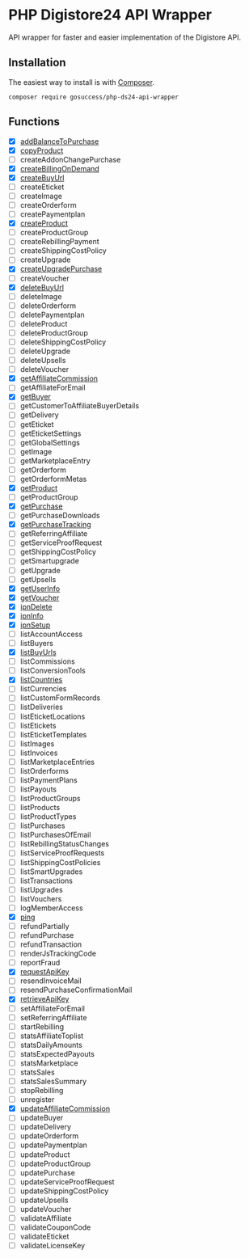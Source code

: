# PHP Digistore24 API Wrapper

API wrapper for faster and easier implementation of the Digistore API.

## Installation

The easiest way to install is with [Composer](https://getcomposer.org/).

```
composer require gosuccess/php-ds24-api-wrapper
```

## Functions

- [x]  [addBalanceToPurchase](./docs/addBalanceToPurchase.md)
- [x]  [copyProduct](./docs/copyProduct.md)
- [ ]  createAddonChangePurchase
- [x]  [createBillingOnDemand](./docs/createBillingOnDemand.md)
- [x]  [createBuyUrl](./docs/createBuyUrl.md)
- [ ]  createEticket
- [ ]  createImage
- [ ]  createOrderform
- [ ]  createPaymentplan
- [x]  [createProduct](./docs/createProduct.md)
- [ ]  createProductGroup
- [ ]  createRebillingPayment
- [ ]  createShippingCostPolicy
- [ ]  createUpgrade
- [x]  [createUpgradePurchase](./docs/createUpgradePurchase.md)
- [ ]  createVoucher
- [x]  [deleteBuyUrl](./docs/deleteBuyUrl.md)
- [ ]  deleteImage
- [ ]  deleteOrderform
- [ ]  deletePaymentplan
- [ ]  deleteProduct
- [ ]  deleteProductGroup
- [ ]  deleteShippingCostPolicy
- [ ]  deleteUpgrade
- [ ]  deleteUpsells
- [ ]  deleteVoucher
- [x]  [getAffiliateCommission](./docs/getAffiliateCommission.md)
- [ ]  getAffiliateForEmail
- [x]  [getBuyer](./docs/getBuyer.md)
- [ ]  getCustomerToAffiliateBuyerDetails
- [ ]  getDelivery
- [ ]  getEticket
- [ ]  getEticketSettings
- [ ]  getGlobalSettings
- [ ]  getImage
- [ ]  getMarketplaceEntry
- [ ]  getOrderform
- [ ]  getOrderformMetas
- [x]  [getProduct](./docs/getProduct.md)
- [ ]  getProductGroup
- [x]  [getPurchase](./docs/getPurchase.md)
- [ ]  getPurchaseDownloads
- [x]  [getPurchaseTracking](./docs/getPurchaseTracking.md)
- [ ]  getReferringAffiliate
- [ ]  getServiceProofRequest
- [ ]  getShippingCostPolicy
- [ ]  getSmartupgrade
- [ ]  getUpgrade
- [ ]  getUpsells
- [x]  [getUserInfo](./docs/getUserInfo.md)
- [x]  [getVoucher](./docs/getVoucher.md)
- [x]  [ipnDelete](./docs/ipnDelete.md)
- [x]  [ipnInfo](./docs/ipnInfo.md)
- [x]  [ipnSetup](./docs/ipnSetup.md)
- [ ]  listAccountAccess
- [ ]  listBuyers
- [x]  [listBuyUrls](./docs/listBuyUrl.md)
- [ ]  listCommissions
- [ ]  listConversionTools
- [x]  [listCountries](./docs/listCountries.md)
- [ ]  listCurrencies
- [ ]  listCustomFormRecords
- [ ]  listDeliveries
- [ ]  listEticketLocations
- [ ]  listEtickets
- [ ]  listEticketTemplates
- [ ]  listImages
- [ ]  listInvoices
- [ ]  listMarketplaceEntries
- [ ]  listOrderforms
- [ ]  listPaymentPlans
- [ ]  listPayouts
- [ ]  listProductGroups
- [ ]  listProducts
- [ ]  listProductTypes
- [ ]  listPurchases
- [ ]  listPurchasesOfEmail
- [ ]  listRebillingStatusChanges
- [ ]  listServiceProofRequests
- [ ]  listShippingCostPolicies
- [ ]  listSmartUpgrades
- [ ]  listTransactions
- [ ]  listUpgrades
- [ ]  listVouchers
- [ ]  logMemberAccess
- [x]  [ping](./docs/ping.md)
- [ ]  refundPartially
- [ ]  refundPurchase
- [ ]  refundTransaction
- [ ]  renderJsTrackingCode
- [ ]  reportFraud
- [x]  [requestApiKey](./docs/requestApiKey.md)
- [ ]  resendInvoiceMail
- [ ]  resendPurchaseConfirmationMail
- [x]  [retrieveApiKey](./docs/retrieveApiKey.md)
- [ ]  setAffiliateForEmail
- [ ]  setReferringAffiliate
- [ ]  startRebilling
- [ ]  statsAffiliateToplist
- [ ]  statsDailyAmounts
- [ ]  statsExpectedPayouts
- [ ]  statsMarketplace
- [ ]  statsSales
- [ ]  statsSalesSummary
- [ ]  stopRebilling
- [ ]  unregister
- [x]  [updateAffiliateCommission](./docs/updateAffiliateCommission.md)
- [ ]  updateBuyer
- [ ]  updateDelivery
- [ ]  updateOrderform
- [ ]  updatePaymentplan
- [ ]  updateProduct
- [ ]  updateProductGroup
- [ ]  updatePurchase
- [ ]  updateServiceProofRequest
- [ ]  updateShippingCostPolicy
- [ ]  updateUpsells
- [ ]  updateVoucher
- [ ]  validateAffiliate
- [ ]  validateCouponCode
- [ ]  validateEticket
- [ ]  validateLicenseKey